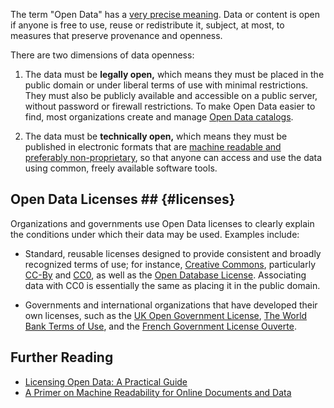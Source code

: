 The term "Open Data" has a [very precise meaning](http://opendefinition.org). Data or content is open if anyone is free to use, reuse or redistribute it, subject, at most, to measures that preserve provenance and openness.

There are two dimensions of data openness: 

1. The data must be **legally open,** which means they must be placed in the public domain or under liberal terms of use with minimal restrictions. They must also be publicly available and accessible on a public server, without password or firewall restrictions. To make Open Data easier to find, most organizations create and manage [Open Data catalogs](essentials.html#examples).

2. The data must be **technically open,** which means they must be published in electronic formats that are [machine readable and preferably non-proprietary](http://opendatahandbook.org/en/appendices/file-formats.html),
so that anyone can access and use the data using common, freely available software tools.  

## Open Data Licenses ## {#licenses}

Organizations and governments use Open Data licenses to clearly explain the conditions under which their data may be used. Examples include:

* Standard, reusable licenses designed to provide consistent and broadly recognized terms of use; for instance, [Creative Commons](http://creativecommons.org), particularly
[CC-By](http://creativecommons.org/licenses/by/4.0) and [CC0](http://creativecommons.org/publicdomain/zero/1.0/),
as well as the [Open Database License](http://opendatacommons.org/licenses/odbl/). Associating data with CC0 is essentially the same as placing it in the public domain.

* Governments and international organizations that have developed their own licenses, such as the
[UK Open Government License](http://www.nationalarchives.gov.uk/doc/open-government-licence/), [The World Bank Terms of Use](http://data.worldbank.org/summary-terms-of-use), and the
[French Government License Ouverte](http://www.scribd.com/doc/69411439/French-PSI-Re-Use-Licence-Licence-Ouverte-Open-Licence-ENG).

## Further Reading ##

* [Licensing Open Data: A Practical Guide](http://discovery.ac.uk/files/pdf/Licensing_Open_Data_A_Practical_Guide.pdf)
* [A Primer on Machine Readability for Online Documents and Data](https://www.data.gov/developers/blog/primer-machine-readability-online-documents-and-data)
